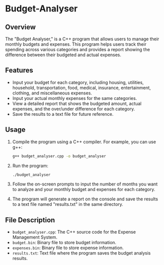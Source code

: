 # Budget-Analyser

## Overview
The "Budget Analyser," is a C++ program that allows users to manage their monthly budgets and expenses. This program helps users track their spending across various categories and provides a report showing the difference between their budgeted and actual expenses.

## Features
- Input your budget for each category, including housing, utilities, household, transportation, food, medical, insurance, entertainment, clothing, and miscellaneous expenses.
- Input your actual monthly expenses for the same categories.
- View a detailed report that shows the budgeted amount, actual expenses, and the over/under difference for each category.
- Save the results to a text file for future reference.

## Usage
1. Compile the program using a C++ compiler. For example, you can use g++:

   ```bash
   g++ budget_analyser.cpp -o budget_analyser
   ```

2. Run the program:

   ```bash
   ./budget_analyser
   ```

3. Follow the on-screen prompts to input the number of months you want to analyze and your monthly budget and expenses for each category.

4. The program will generate a report on the console and save the results to a text file named "results.txt" in the same directory.

## File Description
- `budget_analyser.cpp`: The C++ source code for the Expense Management System.
- `budget.bin`: Binary file to store budget information.
- `expenses.bin`: Binary file to store expense information.
- `results.txt`: Text file where the program saves the budget analysis results.
